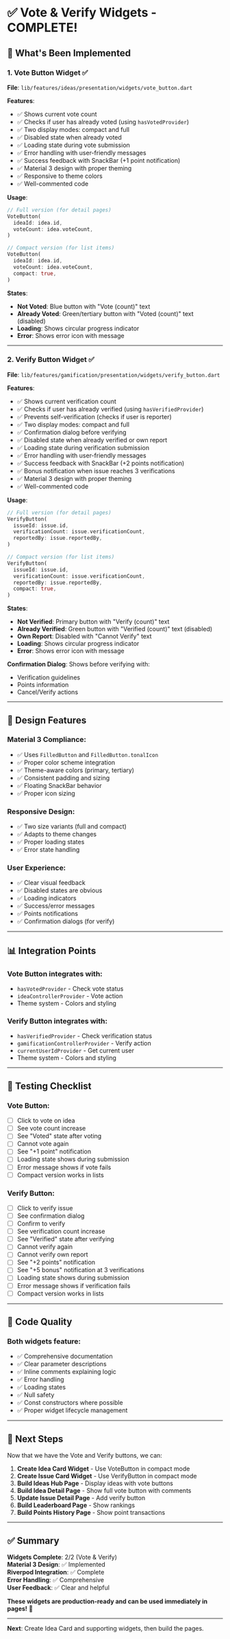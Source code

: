 # ✅ Vote & Verify Widgets - COMPLETE!

## 🎉 What's Been Implemented

### 1. Vote Button Widget ✅
**File**: `lib/features/ideas/presentation/widgets/vote_button.dart`

**Features**:
- ✅ Shows current vote count
- ✅ Checks if user has already voted (using `hasVotedProvider`)
- ✅ Two display modes: compact and full
- ✅ Disabled state when already voted
- ✅ Loading state during vote submission
- ✅ Error handling with user-friendly messages
- ✅ Success feedback with SnackBar (+1 point notification)
- ✅ Material 3 design with proper theming
- ✅ Responsive to theme colors
- ✅ Well-commented code

**Usage**:
```dart
// Full version (for detail pages)
VoteButton(
  ideaId: idea.id,
  voteCount: idea.voteCount,
)

// Compact version (for list items)
VoteButton(
  ideaId: idea.id,
  voteCount: idea.voteCount,
  compact: true,
)
```

**States**:
- **Not Voted**: Blue button with "Vote (count)" text
- **Already Voted**: Green/tertiary button with "Voted (count)" text (disabled)
- **Loading**: Shows circular progress indicator
- **Error**: Shows error icon with message

---

### 2. Verify Button Widget ✅
**File**: `lib/features/gamification/presentation/widgets/verify_button.dart`

**Features**:
- ✅ Shows current verification count
- ✅ Checks if user has already verified (using `hasVerifiedProvider`)
- ✅ Prevents self-verification (checks if user is reporter)
- ✅ Two display modes: compact and full
- ✅ Confirmation dialog before verifying
- ✅ Disabled state when already verified or own report
- ✅ Loading state during verification submission
- ✅ Error handling with user-friendly messages
- ✅ Success feedback with SnackBar (+2 points notification)
- ✅ Bonus notification when issue reaches 3 verifications
- ✅ Material 3 design with proper theming
- ✅ Well-commented code

**Usage**:
```dart
// Full version (for detail pages)
VerifyButton(
  issueId: issue.id,
  verificationCount: issue.verificationCount,
  reportedBy: issue.reportedBy,
)

// Compact version (for list items)
VerifyButton(
  issueId: issue.id,
  verificationCount: issue.verificationCount,
  reportedBy: issue.reportedBy,
  compact: true,
)
```

**States**:
- **Not Verified**: Primary button with "Verify (count)" text
- **Already Verified**: Green button with "Verified (count)" text (disabled)
- **Own Report**: Disabled with "Cannot Verify" text
- **Loading**: Shows circular progress indicator
- **Error**: Shows error icon with message

**Confirmation Dialog**:
Shows before verifying with:
- Verification guidelines
- Points information
- Cancel/Verify actions

---

## 🎨 Design Features

### Material 3 Compliance:
- ✅ Uses `FilledButton` and `FilledButton.tonalIcon`
- ✅ Proper color scheme integration
- ✅ Theme-aware colors (primary, tertiary)
- ✅ Consistent padding and sizing
- ✅ Floating SnackBar behavior
- ✅ Proper icon sizing

### Responsive Design:
- ✅ Two size variants (full and compact)
- ✅ Adapts to theme changes
- ✅ Proper loading states
- ✅ Error state handling

### User Experience:
- ✅ Clear visual feedback
- ✅ Disabled states are obvious
- ✅ Loading indicators
- ✅ Success/error messages
- ✅ Points notifications
- ✅ Confirmation dialogs (for verify)

---

## 📊 Integration Points

### Vote Button integrates with:
- `hasVotedProvider` - Check vote status
- `ideaControllerProvider` - Vote action
- Theme system - Colors and styling

### Verify Button integrates with:
- `hasVerifiedProvider` - Check verification status
- `gamificationControllerProvider` - Verify action
- `currentUserIdProvider` - Get current user
- Theme system - Colors and styling

---

## 🧪 Testing Checklist

### Vote Button:
- [ ] Click to vote on idea
- [ ] See vote count increase
- [ ] See "Voted" state after voting
- [ ] Cannot vote again
- [ ] See "+1 point" notification
- [ ] Loading state shows during submission
- [ ] Error message shows if vote fails
- [ ] Compact version works in lists

### Verify Button:
- [ ] Click to verify issue
- [ ] See confirmation dialog
- [ ] Confirm to verify
- [ ] See verification count increase
- [ ] See "Verified" state after verifying
- [ ] Cannot verify again
- [ ] Cannot verify own report
- [ ] See "+2 points" notification
- [ ] See "+5 bonus" notification at 3 verifications
- [ ] Loading state shows during submission
- [ ] Error message shows if verification fails
- [ ] Compact version works in lists

---

## 📝 Code Quality

### Both widgets feature:
- ✅ Comprehensive documentation
- ✅ Clear parameter descriptions
- ✅ Inline comments explaining logic
- ✅ Error handling
- ✅ Loading states
- ✅ Null safety
- ✅ Const constructors where possible
- ✅ Proper widget lifecycle management

---

## 🚀 Next Steps

Now that we have the Vote and Verify buttons, we can:

1. **Create Idea Card Widget** - Use VoteButton in compact mode
2. **Create Issue Card Widget** - Use VerifyButton in compact mode
3. **Build Ideas Hub Page** - Display ideas with vote buttons
4. **Build Idea Detail Page** - Show full vote button with comments
5. **Update Issue Detail Page** - Add verify button
6. **Build Leaderboard Page** - Show rankings
7. **Build Points History Page** - Show point transactions

---

## ✅ Summary

**Widgets Complete**: 2/2 (Vote & Verify)  
**Material 3 Design**: ✅ Implemented  
**Riverpod Integration**: ✅ Complete  
**Error Handling**: ✅ Comprehensive  
**User Feedback**: ✅ Clear and helpful  

**These widgets are production-ready and can be used immediately in pages!** 🎉

---

**Next**: Create Idea Card and supporting widgets, then build the pages.

